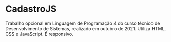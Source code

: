 # CadastroJS
Trabalho opcional em Linguagem de Programação 4 do curso técnico de Desenvolvimento de Sistemas, realizado em outubro de 2021. Utiliza HTML, CSS e JavaScript. É responsivo.
